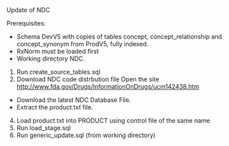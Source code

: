 Update of NDC

Prerequisites:
- Schema DevV5 with copies of tables concept, concept_relationship and concept_synonym from ProdV5, fully indexed. 
- RxNorm must be loaded first
- Working directory NDC.

1. Run create_source_tables.sql
2. Download NDC code distrbution file
Open the site http://www.fda.gov/Drugs/InformationOnDrugs/ucm142438.htm
- Download the latest NDC Database File.
- Extract the product.txt file.

4. Load product.txt into PRODUCT using control file of the same name
5. Run load_stage.sql
6. Run generic_update.sql (from working directory)

 